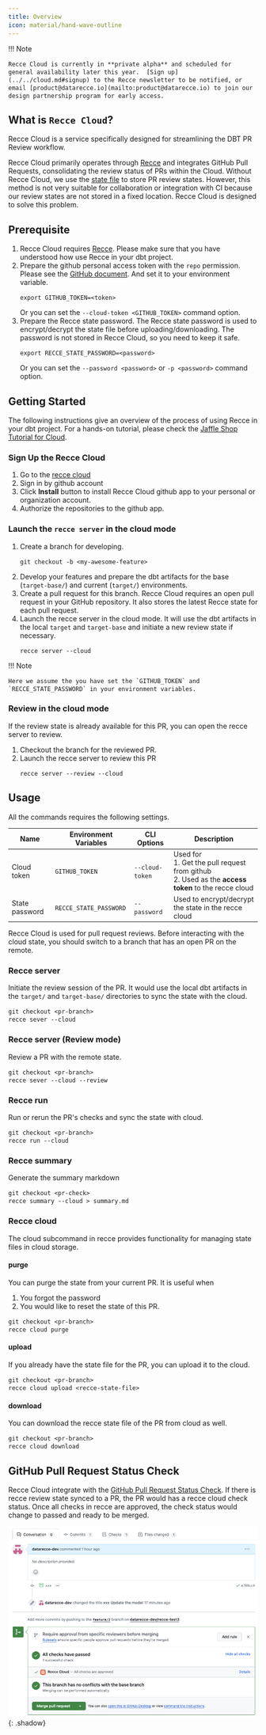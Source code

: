 ```yaml
---
title: Overview
icon: material/hand-wave-outline
---
```


!!! Note

    Recce Cloud is currently in **private alpha** and scheduled for general availability later this year.  [Sign up](../../cloud.md#signup) to the Recce newsletter to be notified, or email [product@datarecce.io](mailto:product@datarecce.io) to join our design partnership program for early access.

## What is `Recce Cloud`?

Recce Cloud is a service specifically designed for streamlining the DBT PR Review workflow. 

Recce Cloud primarily operates through [Recce](../index.md) and integrates GitHub Pull Requests, consolidating the review status of PRs within the Cloud. Without Recce Cloud, we use the [state file](http://localhost:5678/docs/features/state-file/) to store PR review states. However, this method is not very suitable for collaboration or integration with CI because our review states are not stored in a fixed location. Recce Cloud is designed to solve this problem.


## Prerequisite

1. Recce Cloud requires [Recce](../index.md). Please make sure that you have understood how use Recce in your dbt project.
1. Prepare the github personal access token with the `repo` permission. Please see the [GitHub document](https://docs.github.com/en/authentication/keeping-your-account-and-data-secure/managing-your-personal-access-tokens). And set it to your environment variable.
   ```
   export GITHUB_TOKEN=<token>
   ```
    Or you can set the `--cloud-token <GITHUB_TOKEN>` command option.
1. Prepare the Recce state password. The Recce state password is used to encrypt/decrypt the state file before uploading/downloading. The password is not stored in Recce Cloud, so you need to keep it safe.
   ```
   export RECCE_STATE_PASSWORD=<password>
   ```
   Or you can set the `--password <password>` or `-p <password>` command option.

## Getting Started
The following instructions give an overview of the process of using Recce in your dbt project. For a hands-on tutorial, please check the [Jaffle Shop Tutorial for Cloud](./getting-started-recce-cloud.md).

### Sign Up the Recce Cloud
1. Go to the [recce cloud](https://cloud.datarecce.io/)
2. Sign in by github account
3. Click **Install** button to install Recce Cloud github app to your personal or organization account.
4. Authorize the repositories to the github app.

### Launch the `recce server` in the cloud mode

1. Create a branch for developing.
   ```
   git checkout -b <my-awesome-feature>
   ```
1. Develop your features and prepare the dbt artifacts for the base (`target-base/`) and current (`target/`) environments.
1. Create a pull request for this branch. Recce Cloud requires an open pull request in your GitHub repository. It also stores the latest Recce state for each pull request.
1. Launch the recce server in the cloud mode. It will use the dbt artifacts in the local `target` and `target-base` and initiate a new review state if necessary.
   ```
   recce server --cloud
   ```

!!! Note

    Here we assume the you have set the `GITHUB_TOKEN` and `RECCE_STATE_PASSWORD` in your environment variables.


### Review in the cloud mode
If the review state is already available for this PR, you can open the recce server to review.

1. Checkout the branch for the reviewed PR.
1. Launch the recce server to review this PR
    ```
    recce server --review --cloud
    ```

## Usage

All the commands requires the following settings.

Name           | Environment Variables | CLI Options     | Description                                      
---------------|-----------------------|-----------------|-------------------------------------------------- 
Cloud token    | `GITHUB_TOKEN`        | `--cloud-token` | Used for  <br>1. Get the pull request from github<br>2. Used as the **access token** to the recce cloud 
State password | `RECCE_STATE_PASSWORD`| `--password`    | Used to encrypt/decrypt the state in the recce cloud     

Recce Cloud is used for pull request reviews. Before interacting with the cloud state, you should switch to a branch that has an open PR on the remote.

### Recce server

Initiate the review session of the PR. It would use the local dbt artifacts in the `target/` and `target-base/` directories to sync the state with the cloud.

```shell
git checkout <pr-branch>
recce sever --cloud
```

### Recce server (Review mode)

Review a PR with the remote state.

```shell
git checkout <pr-branch>
recce sever --cloud --review
```

### Recce run

Run or rerun the PR's checks and sync the state with cloud.

```shell
git checkout <pr-branch>
recce run --cloud
```

### Recce summary

Generate the summary markdown

```shell
git checkout <pr-check>
recce summary --cloud > summary.md
```

### Recce cloud

The cloud subcommand in recce provides functionality for managing state files in cloud storage.

#### purge

You can purge the state from your current PR. It is useful when

1. You forgot the password
1. You would like to reset the state of this PR.

```shell
git checkout <pr-branch>
recce cloud purge
```

#### upload

If you already have the state file for the PR, you can upload it to the cloud.

```shell
git checkout <pr-branch>
recce cloud upload <recce-state-file>
```

#### download

You can download the recce state file of the PR from cloud as well.

```shell
git checkout <pr-branch>
recce cloud download
```

## GitHub Pull Request Status Check

Recce Cloud integrate with the [GitHub Pull Request Status Check](https://docs.github.com/en/pull-requests/collaborating-with-pull-requests/collaborating-on-repositories-with-code-quality-features/about-status-checks). If there is recce review state synced to a PR, the PR would has a recce cloud check status. Once all checks in recce are approved, the check status would change to passed and ready to be merged.

![alt text](../../assets/images/recce-cloud/pr-checks-all-approved.png){: .shadow}